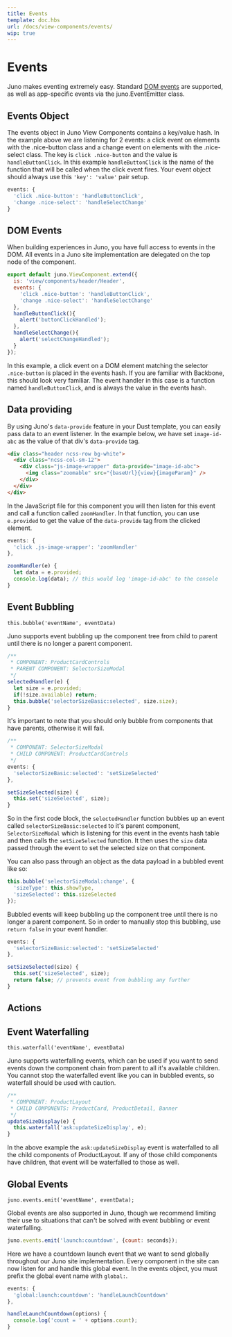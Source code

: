 ```yaml
---
title: Events
template: doc.hbs
url: /docs/view-components/events/
wip: true
---
```


# Events

Juno makes eventing extremely easy. Standard [DOM events](https://developer.mozilla.org/en-US/docs/Web/Events) are supported, as well as app-specific events via the juno.EventEmitter class.

<visual><break></break></visual>

## Events Object
The events object in Juno View Components contains a key/value hash. In the example above we are listening for 2 events: a click event on elements with the .nice-button class and a change event on elements with the .nice-select class. The key is `click .nice-button` and the value is `handleButtonClick`. In this example `handleButtonClick` is the name of the function that will be called when the click event fires. Your event object should always use this `'key': 'value'` pair setup.

```javascript
events: {
  'click .nice-button': 'handleButtonClick',
  'change .nice-select': 'handleSelectChange'
}
```

<visual><break></break></visual>

## DOM Events
When building experiences in Juno, you have full access to events in the DOM.  All events in a Juno site implementation are delegated on the top node of the component.

```javascript
export default juno.ViewComponent.extend({
  is: 'view/components/header/Header',
  events: {
    'click .nice-button': 'handleButtonClick',
    'change .nice-select': 'handleSelectChange'
  },
  handleButtonClick(){
    alert('buttonClickHandled');
  },
  handleSelectChange(){
    alert('selectChangeHandled');
  }
});
```

In this example, a click event on a DOM element matching the selector `.nice-button` is placed in the events hash. If you are familiar with Backbone, this should look very familiar. The event handler in this case is a function named `handleButtonClick`, and is always the value in the events hash.


<visual><break></break></visual>

## Data providing
By using Juno's `data-provide` feature in your Dust template, you can easily pass data to an event listener. In the example below, we have set `image-id-abc` as the value of that div's `data-provide` tag. 

```html
<div class="header ncss-row bg-white">
  <div class="ncss-col-sm-12">
    <div class="js-image-wrapper" data-provide="image-id-abc">
      <img class="zoomable" src="{baseUrl}{view}{imageParam}" />
    </div>
  </div>
</div>
```

In the JavaScript file for this component you will then listen for this event and call a function called `zoomHandler`. In that function, you can use `e.provided` to get the value of the `data-provide` tag from the clicked element.

```javascript
events: {
  'click .js-image-wrapper': 'zoomHandler'
},

zoomHandler(e) {
  let data = e.provided;
  console.log(data); // this would log 'image-id-abc' to the console
}
```

<visual><break></break></visual>

## Event Bubbling
`this.bubble('eventName', eventData)`

Juno supports event bubbling up the component tree from child to parent until there is no longer a parent component. 

```javascript
/**
 * COMPONENT: ProductCardControls
 * PARENT COMPONENT: SelectorSizeModal
 */
selectedHandler(e) {
  let size = e.provided;
  if(!size.available) return;
  this.bubble('selectorSizeBasic:selected', size.size);
}
```

It's important to note that you should only bubble from components that have parents, otherwise it will fail. 

```javascript
/**
 * COMPONENT: SelectorSizeModal
 * CHILD COMPONENT: ProductCardControls 
 */
events: {
  'selectorSizeBasic:selected': 'setSizeSelected'
},

setSizeSelected(size) {
  this.set('sizeSelected', size);
}
```

So in the first code block, the `selectedHandler` function bubbles up an event called `selectorSizeBasic:selected` to it's parent component, `SelectorSizeModal` which is listening for this event in the events hash table and then calls the `setSizeSelected` function. It then uses the `size` data passed through the event to set the selected size on that component. 

You can also pass through an object as the data payload in a bubbled event like so:
```javascript
this.bubble('selectorSizeModal:change', {
  'sizeType': this.showType,
  'sizeSelected': this.sizeSelected
});
```

Bubbled events will keep bubbling up the component tree until there is no longer a parent component. So in order to manually stop this bubbling, use `return false` in your event handler.

```javascript
events: {
  'selectorSizeBasic:selected': 'setSizeSelected'
},

setSizeSelected(size) {
  this.set('sizeSelected', size);
  return false; // prevents event from bubbling any further
}
```

<visual><break></break></visual>

## Actions

<visual><break></break></visual>

## Event Waterfalling
`this.waterfall('eventName', eventData)`

Juno supports waterfalling events, which can be used if you want to send events down the component chain from parent to all it's available children. You cannot stop the waterfalled event like you can in bubbled events, so waterfall should be used with caution. 

```javascript
/**
 * COMPONENT: ProductLayout
 * CHILD COMPONENTS: ProductCard, ProductDetail, Banner
 */
updateSizeDisplay(e) {
  this.waterfall('ask:updateSizeDisplay', e);
}
```
In the above example the `ask:updateSizeDisplay` event is waterfalled to all the child components of ProductLayout. If any of those child components have children, that event will be waterfalled to those as well. 

<visual><break></break></visual>

## Global Events
`juno.events.emit('eventName', eventData);`

Global events are also supported in Juno, though we recommend limiting their use to situations that can't be solved with event bubbling or event waterfalling. 
```javascript
juno.events.emit('launch:countdown', {count: seconds});
```

Here we have a countdown launch event that we want to send globally throughout our Juno site implementation. Every component in the site can now listen for and handle this global event. In the events object, you must prefix the global event name with `global:`.

```javascript
events: {
  'global:launch:countdown': 'handleLaunchCountdown'
},

handleLaunchCountdown(options) {
  console.log('count = ' + options.count);
}
```
